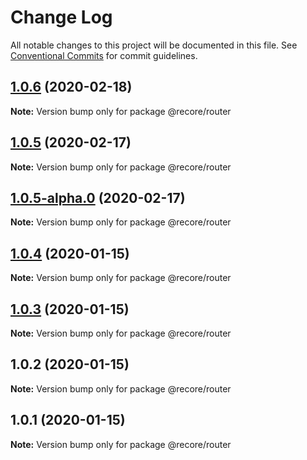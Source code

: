# Change Log

All notable changes to this project will be documented in this file.
See [Conventional Commits](https://conventionalcommits.org) for commit guidelines.

## [1.0.6](https://github.com/recore/recore/compare/@recore/router@1.0.5...@recore/router@1.0.6) (2020-02-18)

**Note:** Version bump only for package @recore/router





## [1.0.5](https://github.com/recore/recore/compare/@recore/router@1.0.5-alpha.0...@recore/router@1.0.5) (2020-02-17)

**Note:** Version bump only for package @recore/router





## [1.0.5-alpha.0](https://github.com/recore/recore/compare/@recore/router@1.0.4...@recore/router@1.0.5-alpha.0) (2020-02-17)

**Note:** Version bump only for package @recore/router





## [1.0.4](https://github.com/recore/recore/compare/@recore/router@1.0.3...@recore/router@1.0.4) (2020-01-15)

**Note:** Version bump only for package @recore/router





## [1.0.3](https://github.com/recore/recore/compare/@recore/router@1.0.2...@recore/router@1.0.3) (2020-01-15)

**Note:** Version bump only for package @recore/router





## 1.0.2 (2020-01-15)

**Note:** Version bump only for package @recore/router





## 1.0.1 (2020-01-15)

**Note:** Version bump only for package @recore/router
